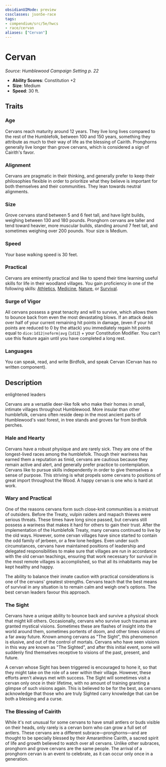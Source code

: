 ```yaml
---
obsidianUIMode: preview
cssclasses: json5e-race
tags:
- compendium/src/5e/hwcs
- race/cervan
aliases: ["Cervan"]
---
```

# Cervan
*Source: Humblewood Campaign Setting p. 22*  

- **Ability Scores**: Constitution +2
- **Size**: Medium
- **Speed**: 30 ft.

## Traits

### Age

Cervans reach maturity around 12 years. They live long lives compared to the rest of the Humblefolk, between 100 and 150 years, something they attribute as much to their way of life as the blessing of Cairith. Pronghorns generally live longer than grove cervans, which is considered a sign of Cairith's favor.

### Alignment

Cervans are pragmatic in their thinking, and generally prefer to keep their philosophies flexible in order to prioritize what they believe is important for both themselves and their communities. They lean towards neutral alignments.

### Size

Grove cervans stand between 5 and 6 feet tall, and have light builds, weighing between 130 and 180 pounds. Pronghorn cervans are taller and tend toward heavier, more muscular builds, standing around 7 feet tall, and sometimes weighing over 200 pounds. Your size is Medium.

### Speed

Your base walking speed is 30 feet.

### Practical

Cervans are eminently practical and like to spend their time learning useful skills for life in their woodland villages. You gain proficiency in one of the following skills: [Athletics](2-Mechanics/CLI/rules/skills.md#Athletics), [Medicine](2-Mechanics/CLI/rules/skills.md#Medicine), [Nature](2-Mechanics/CLI/rules/skills.md#Nature), or [Survival](2-Mechanics/CLI/rules/skills.md#Survival).

### Surge of Vigor

All cervans possess a great tenacity and will to survive, which allows them to bounce back from even the most devastating blows. If an attack deals over half of your current remaining hit points in damage, (even if your hit points are reduced to 0 by the attack) you immediately regain hit points equal to `dice:1d12|noform|avg` (`1d12`) + your Constitution Modifier. You can't use this feature again until you have completed a long rest.

### Languages

You can speak, read, and write Birdfolk, and speak Cervan (Cervan has no written component).

## Description

enlightened leaders

Cervans are a versatile deer-like folk who make their homes in small, intimate villages throughout Humblewood. More insular than other humblefolk, cervans often reside deep in the most ancient parts of Humblewood's vast forest, in tree stands and groves far from birdfolk perches.

### Hale and Hearty

Cervans have a robust physique and are rarely sick. They are one of the longest-lived races among the humblefolk. Though their wariness has earned them a reputation as timid, cervans are cautious because they remain active and alert, and generally prefer practice to contemplation. Cervans like to pursue skills independently in order to give themselves a sense of purpose. This striving is what propels some cervans to positions of great import throughout the Wood. A happy cervan is one who is hard at work.

### Wary and Practical

One of the reasons cervans form such close-knit communities is a mistrust of outsiders. Before the Treaty, vulpin raiders and mapach thieves were serious threats. These times have long since passed, but cervans still possess a wariness that makes it hard for others to gain their trust. After the implementation of the Humblefolk Treaty, many cervans continued to live by the old ways. However, some cervan villages have since started to contain the odd family of jerbeen, or a few lone hedges. Even under such circumstances, cervans have maintained positions of leadership and delegated responsibilities to make sure that villages are run in accordance with the old cervan teachings, ensuring that work necessary for survival in the most remote villages is accomplished, so that all its inhabitants may be kept healthy and happy.

The ability to balance their innate caution with practical considerations is one of the cervans' greatest strengths. Cervans teach that the best means of survival in any situation is to remain calm and weigh one's options. The best cervan leaders favour this approach.

### The Sight

Cervans have a unique ability to bounce back and survive a physical shock that might kill others. Occasionally, cervans who survive such traumas are granted mystical visions. Sometimes these are flashes of insight into the world around them, sometimes portents of doom, and other times visions of a far away future. Known among cervans as "The Sight", this phenomenon is elusive, and out of the control of mortals. Cervans who have seen visions in this way are known as "The Sighted", and after this initial event, some will suddenly find themselves receptive to visions of the past, present, and future.

A cervan whose Sight has been triggered is encouraged to hone it, so that they might take on the role of a seer within their village. However, these efforts aren't always met with success. The Sight will sometimes visit a cervan only once in their lifetime, with no amount of training granting a glimpse of such visions again. This is believed to be for the best, as cervans acknowledge that those who are truly Sighted carry knowledge that can be both a blessing and a curse.

### The Blessing of Cairith

While it's not unusual for some cervans to have small antlers or buds visible on their heads, only rarely is a cervan born who can grow a full set of antlers. These cervans are a different subrace—pronghorns—and are thought to be specially blessed by their Amaranthine Cairith, a sacred spirit of life and growth believed to watch over all cervans. Unlike other subraces, pronghorn and grove cervans are the same people. The arrival of a pronghorn cervan is an event to celebrate, as it can occur only once in a generation.